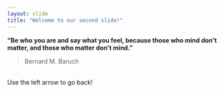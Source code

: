 ```yaml
---
layout: slide
title: "Welcome to our second slide!"
---
```

**“Be who you are and say what you feel, because those who mind don't matter, and those who matter don't mind.”** 
> Bernard M. Baruch 
<br>
Use the left arrow to go back!
